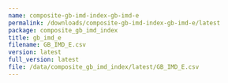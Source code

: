 ```yaml
---
name: composite-gb-imd-index-gb-imd-e
permalink: /downloads/composite-gb-imd-index-gb-imd-e/latest
package: composite_gb_imd_index
title: gb_imd_e
filename: GB_IMD_E.csv
version: latest
full_version: latest
file: /data/composite_gb_imd_index/latest/GB_IMD_E.csv
---
```

